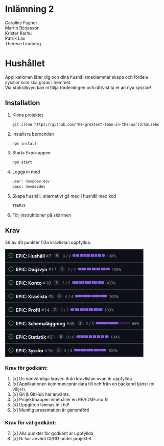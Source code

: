# Inlämning 2

Caroline Fagner<br>
Martin Börjesson<br>
Krister Karhu<br>
Patrik Lax<br>
Therese Lindberg

# Hushållet

Applikationen låter dig och dina hushållsmedlemmar skapa och fördela sysslor som ska göras i hemmet.<br>
Via statistikvyn kan ni följa fördelningen och rättvist ta er an nya sysslor!

## Installation

1. Klona projektet
   ```bash
   git clone https://github.com/The-greatest-team-in-the-world/household
   ```
2. Installera beroenden
   ```bash
   npm install
   ```
3. Starta Expo-appen
   ```bash
   npm start
   ```
4. Logga in med
   ```bash
   user: dev@dev.dev
   pass: devdevdev
   ```
5. Skapa hushåll, alternativt gå med i hushåll med kod
   ```bash
   TEAM25
   ```
6. Följ instruktioner på skärmen

## Krav

39 av 40 punkter från kravlistan uppfyllda.

![Project progression](./progress.png)

### Krav för godkänt:

1. [x] De nödvändiga kraven ifrån kravlistan ovan är uppfyllda
2. [x] Applikationen kommunicerar data till och från en backend tjänst (ni väljer).
3. [x] Git & GitHub har använts.
4. [x] Projektmappen innehåller en README.md fil
5. [x] Uppgiften lämnas in i tid!
6. [x] Muntlig presentation är genomförd

### Krav för väl godkänt:

7. [x] Alla punkter för godkänt är uppfyllda
8. [x] Ni har använt CI<del>/CD</del> under projektet.
